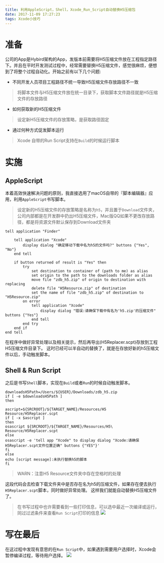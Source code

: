 ```yaml
---
title: 利用AppleScript，Shell，Xcode_Run_Script自动替换H5压缩包
date: 2017-11-09 17:27:23
tags: Xcode小技巧
---
```

# 准备
公司的App是Hybird架构的App，发版本前需要将H5压缩文件放在工程指定路径下。并且在平时开发测试过程中，经常需要替换H5压缩文件，感觉很麻烦，便想到了将整个过程自动化。开始之前有以下几个问题:

- 不同开发人员项目工程路径不统一导致H5压缩文件存放路径不一致

> 将脚本文件与H5压缩文件放在统一目录下，获取脚本文件路径就是H5压缩文件的存放路径

- 如何获取新的H5压缩文件

> 设定新H5压缩文件的存放策略，是获取路径固定

- 通过何种方式促发脚本运行

> Xcode 自带的Run Script支持在`Build`的时候运行脚本

# 实施
## AppleScript 
本着高效快速解决问题的原则，我直接选用了macOS自带的『脚本编辑器』应用，利用`AppleScript`书写脚本。

> 设定新的H5压缩文件的存放策略是名称为`h5`，并且置于`Download`文件夹，公司内部都是在开发群中扔出H5压缩文件，Mac版QQ如果不更改存放路径，都是将资源文件默认保存到Download文件夹

```
tell application "Finder"		tell application "Xcode"		display dialog "确定移动下载中名为h5的文件吗?" buttons {"Yes", "No"}	end tell		if button returned of result is "Yes" then		try			set destination to container of (path to me) as alias			set origin to the path to the downloads folder as alias			move file "zdb_h5.zip" of origin to destination with replacing			delete file "H5Resource.zip" of destination			set the name of file "zdb_h5.zip" of destination to "H5Resource.zip"		on error			tell application "Xcode"				display dialog "错误:请确保下载中有名为'h5.zip'的压缩文件" buttons {"Yes"}			end tell		end try	end ifend tell
```

在程序中做好异常处理以及相关提示，然后再导出(H5Replacer.scpt)存放到工程H5压缩文件目录下。
这时已经可以半自动的替换了，就是在存放好新的h5压缩文件以后，手动触发脚本。

## Shell & Run Script
之后是书写`Shell`脚本，实现在`Build`或者`Run`的时候自动触发脚本。

```
downloadsH5Path=/Users/${USER}/Downloads/zdb_h5.zip
if [ -e $downloadsH5Path ]
then

ascript=${SRCROOT}/${TARGET_NAME}/Resources/H5 Resource/H5Replacer.scpt
if [ -x $ascript ]
then
osascript ${SRCROOT}/${TARGET_NAME}/Resources/H5\ Resource/H5Replacer.scpt
else
osascript -e 'tell app "Xcode" to display dialog "Xcode:请确保H5Replacer.scpt文件位置正确" buttons {"YES"}'
fi
else
echo [script message]:未执行替换h5的脚本
fi
```

> WARN：注意H5 Resource文件夹中存在空格时的处理

这段代码会去检查下载文件夹中是否存在名为h5的压缩文件，如果存在便去执行`H5Replacer.scpt`脚本，同时做好异常处理。
这样我们就能自动替换H5压缩文件了。

>在书写过程中也许需要看到一些打印信息，可以选中最近一次编译或运行，同过过滤条件来查看`Run Script`打印的信息
>![](http://oy9at3amc.bkt.clouddn.com/A239F2F4-273B-400C-B354-6E6E77D3CE45.png) 

# 写在最后
在这过程中发现有意思的在`Run Script`中，如果遇到需要用户选择时，Xcode会暂停编译过程，等待用户选择。
![](http://oy9at3amc.bkt.clouddn.com/025AE02C-D215-4A80-B168-006AFCD983D5.jpeg)
